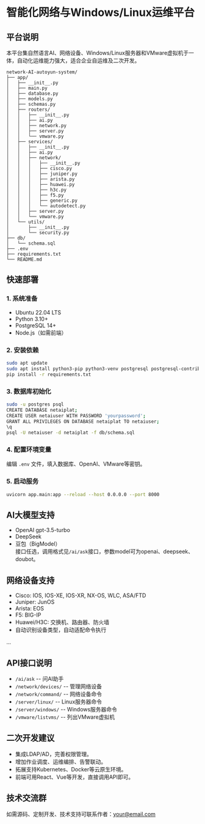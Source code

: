 # 智能化网络与Windows/Linux运维平台



## 平台说明

本平台集自然语言AI、网络设备、Windows/Linux服务器和VMware虚拟机于一体，自动化运维能力强大，适合企业自运维及二次开发。

```
network-AI-autoyun-system/
├── app/
│   ├── __init__.py
│   ├── main.py
│   ├── database.py
│   ├── models.py
│   ├── schemas.py
│   ├── routers/
│   │   ├── __init__.py
│   │   ├── ai.py
│   │   ├── network.py
│   │   ├── server.py
│   │   └── vmware.py
│   ├── services/
│   │   ├── __init__.py
│   │   ├── ai.py
│   │   ├── network/
│   │   │   ├── __init__.py
│   │   │   ├── cisco.py
│   │   │   ├── juniper.py
│   │   │   ├── arista.py
│   │   │   ├── huawei.py
│   │   │   ├── h3c.py
│   │   │   ├── f5.py
│   │   │   ├── generic.py
│   │   │   └── autodetect.py
│   │   ├── server.py
│   │   └── vmware.py
│   └── utils/
│       ├── __init__.py
│       └── security.py
├── db/
│   └── schema.sql
├── .env
├── requirements.txt
└── README.md
```

## 快速部署

### 1. 系统准备

- Ubuntu 22.04 LTS
- Python 3.10+
- PostgreSQL 14+
- Node.js（如需前端）

### 2. 安装依赖

```bash
sudo apt update
sudo apt install python3-pip python3-venv postgresql postgresql-contrib git
pip install -r requirements.txt
```

### 3. 数据库初始化

```bash
sudo -u postgres psql
CREATE DATABASE netaiplat;
CREATE USER netaiuser WITH PASSWORD 'yourpassword';
GRANT ALL PRIVILEGES ON DATABASE netaiplat TO netaiuser;
\q
psql -U netaiuser -d netaiplat -f db/schema.sql
```

### 4. 配置环境变量

编辑 `.env` 文件，填入数据库、OpenAI、VMware等密钥。

### 5. 启动服务

```bash
uvicorn app.main:app --reload --host 0.0.0.0 --port 8000
```

## AI大模型支持
- OpenAI gpt-3.5-turbo
- DeepSeek
- 豆包（BigModel）  
接口任选，调用格式见`/ai/ask`接口，参数model可为openai、deepseek、doubot。

## 网络设备支持
- Cisco: IOS, IOS-XE, IOS-XR, NX-OS, WLC, ASA/FTD
- Juniper: JunOS
- Arista: EOS
- F5: BIG-IP
- Huawei/H3C: 交换机、路由器、防火墙
- 自动识别设备类型，自动适配命令执行

...

## API接口说明

- `/ai/ask`      -- 问AI助手
- `/network/devices/` -- 管理网络设备
- `/network/command/` -- 网络设备命令
- `/server/linux/`    -- Linux服务器命令
- `/server/windows/`  -- Windows服务器命令
- `/vmware/listvms/`  -- 列出VMware虚拟机

## 二次开发建议

- 集成LDAP/AD，完善权限管理。
- 增加作业调度、运维编排、告警联动。
- 拓展支持Kubernetes、Docker等云原生环境。
- 前端可用React、Vue等开发，直接调用API即可。

## 技术交流群

如需源码、定制开发、技术支持可联系作者：your@email.com

